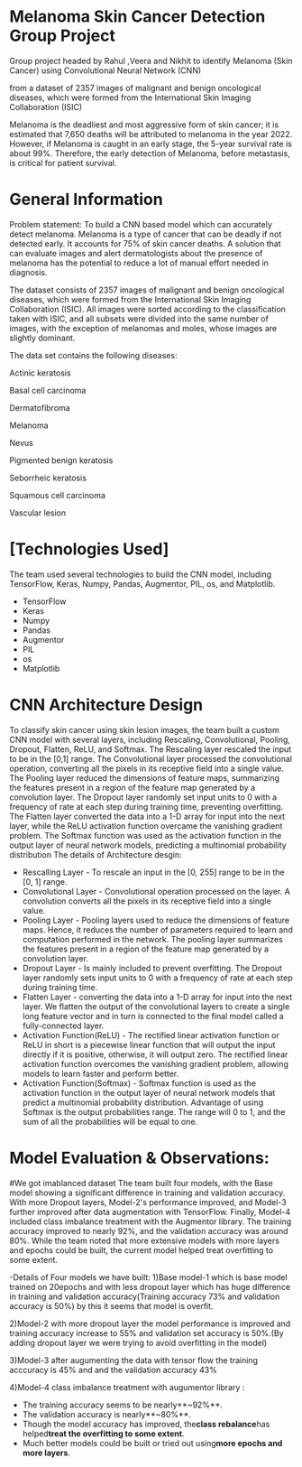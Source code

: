 # Melanoma Skin Cancer Detection Group Project
Group project headed by Rahul ,Veera and Nikhit to identify Melanoma (Skin Cancer) using Convolutional Neural Network (CNN)

from a dataset of 2357 images of malignant and benign oncological diseases, which were formed from the International Skin Imaging Collaboration (ISIC)

Melanoma is the deadliest and most aggressive form of skin cancer; it is estimated that 7,650 deaths will be attributed to melanoma in the year 2022. However, if Melanoma is caught in an early stage, the 5-year survival rate is about 99%. Therefore, the early detection of Melanoma, before metastasis, is critical for patient survival.

# General Information

Problem statement: To build a CNN based model which can accurately detect melanoma. Melanoma is a type of cancer that can be deadly if not detected early. It accounts for 75% of skin cancer deaths. A solution that can evaluate images and alert dermatologists about the presence of melanoma has the potential to reduce a lot of manual effort needed in diagnosis.

The dataset consists of 2357 images of malignant and benign oncological diseases, which were formed from the International Skin Imaging Collaboration (ISIC). All images were sorted according to the classification taken with ISIC, and all subsets were divided into the same number of images, with the exception of melanomas and moles, whose images are slightly dominant.

The data set contains the following diseases:

Actinic keratosis

Basal cell carcinoma

Dermatofibroma

Melanoma

Nevus

Pigmented benign keratosis

Seborrheic keratosis

Squamous cell carcinoma

Vascular lesion

# [Technologies Used]
The team used several technologies to build the CNN model, including TensorFlow, Keras, Numpy, Pandas, Augmentor, PIL, os, and Matplotlib.
- TensorFlow
- Keras 
- Numpy
- Pandas
- Augmentor
- PIL
- os
- Matplotlib

# CNN Architecture Design
To classify skin cancer using skin lesion images, the team built a custom CNN model with several layers, including Rescaling, Convolutional, Pooling, Dropout, Flatten, ReLU, and Softmax. The Rescaling layer rescaled the input to be in the [0,1] range. The Convolutional layer processed the convolutional operation, converting all the pixels in its receptive field into a single value. The Pooling layer reduced the dimensions of feature maps, summarizing the features present in a region of the feature map generated by a convolution layer. The Dropout layer randomly set input units to 0 with a frequency of rate at each step during training time, preventing overfitting. The Flatten layer converted the data into a 1-D array for input into the next layer, while the ReLU activation function overcame the vanishing gradient problem. The Softmax function was used as the activation function in the output layer of neural network models, predicting a multinomial probability distribution
The details of Architecture desgin:
- Rescalling Layer - To rescale an input in the [0, 255] range to be in the [0, 1] range.
- Convolutional Layer - Convolutional operation processed on the layer. A convolution converts all the pixels in its receptive field into a single value. 
- Pooling Layer - Pooling layers used to reduce the dimensions of feature maps. Hence, it reduces the number of parameters required to learn and computation performed in the network. The pooling layer summarizes the features present in a region of the feature map generated by a convolution layer.
- Dropout Layer - Is mainly included to prevent overfitting. The Dropout layer randomly sets input units to 0 with a frequency of rate at each step during training time.
- Flatten Layer - converting the data into a 1-D array for input into the next layer. We flatten the output of the convolutional layers to create a single long feature vector and in turn is connected to the final model called a fully-connected layer.
- Activation Function(ReLU) - The rectified linear activation function or ReLU in short is a piecewise linear function that will output the input directly if it is positive, otherwise, it will output zero. The rectified linear activation function overcomes the vanishing gradient problem, allowing models to learn faster and perform better.
- Activation Function(Softmax) - Softmax function is used as the activation function in the output layer of neural network models that predict a multinomial probability distribution. Advantage of using Softmax is the output probabilities range. The range will 0 to 1, and the sum of all the probabilities will be equal to one.

# Model Evaluation & Observations:
#We got imablanced dataset The team built four models, with the Base model showing a significant difference in training and validation accuracy. With more Dropout layers, Model-2's performance improved, and Model-3 further improved after data augmentation with TensorFlow. Finally, Model-4 included class imbalance treatment with the Augmentor library. The training accuracy improved to nearly 92%, and the validation accuracy was around 80%. While the team noted that more extensive models with more layers and epochs could be built, the current model helped treat overfitting to some extent.

-Details of Four models we have built:
1)Base model-1 which is base model trained on 20epochs and with less dropout layer which has huge difference in training and validation accuracy(Training accuracy 73% and validation accuracy is 50%) by this it seems that model is overfit.

2)Model-2 with more dropout layer the model performance is improved and training accuracy increase to 55% and validation set accuracy is 50%.(By adding dropout layer we were trying to avoid overfitting in the model)

3)Model-3 after augumenting the data with tensor flow  the training acccuracy is 45% and and the validation accuracy
43% 

4)Model-4 class imbalance treatment with augumentor library :
- The training accuracy seems to be nearly**~92%**.
- The validation accuracy is nearly**~80%**.
- Though the model accuracy has improved, the**class rebalance**has helped**treat the overfitting to some extent**.
- Much better models could be built or tried out using**more epochs and more layers**.
